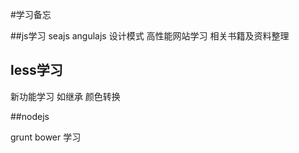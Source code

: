 #学习备忘


##js学习
seajs angulajs 设计模式 高性能网站学习 相关书籍及资料整理



## less学习
新功能学习 如继承 颜色转换


##nodejs

grunt bower 学习



